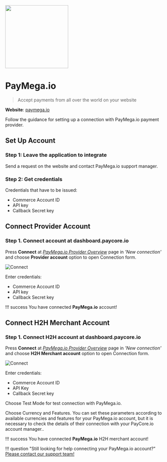 <img src="https://static.openfintech.io/payment_providers/paymegaio/logo.svg?w=400" width="200px">

# PayMega.io

> Accept payments from all over the world on your website

**Website**: [paymega.io](https://paymega.io/)

Follow the guidance for setting up a connection with PayMega.io payment provider.

## Set Up Account

### Step 1: Leave the application to integrate

Send a request on the website and contact PayMega.io support manager.

### Step 2: Get credentials

Credentials that have to be issued:

- Commerce Account ID
- API key
- Callback Secret key

## Connect Provider Account

### Step 1. Connect account at dashboard.paycore.io

Press **Connect** at [*PayMega.io Provider Overview*](https://dashboard.paycore.io/connect-directory/payment-providers/paymegaio/general) page in *'New connection'* and choose **Provider account** option to open Connection form.

![Connect](images/provider-account.png)

Enter credentials:

- Commerce Account ID
- API key
- Callback Secret key

!!! success
    You have connected **PayMega.io** account!

## Connect H2H Merchant Account

### Step 1. Connect H2H account at dashboard.paycore.io

Press **Connect** at [*PayMega.io Provider Overview*](https://dashboard.paycore.io/connect-directory/payment-providers/paymegaio/general) page in *'New connection'* and choose **H2H Merchant account** option to open Connection form.

![Connect](images/h2h-merchant-account.png)

Enter credentials:

- Commerce Account ID
- API Key
- Callback Secret key

Choose Test Mode for test connection with PayMega.io.

Choose Currency and Features. You can set these parameters according to available currencies and features for your PayMega.io account, but it is necessary to check the details of their connection with your PayCore.io account manager..

!!! success
    You have connected **PayMega.io** H2H merchant account!

!!! question "Still looking for help connecting your PayMega.io account?"
    [Please contact our support team!](mailto:support@paycore.io)
